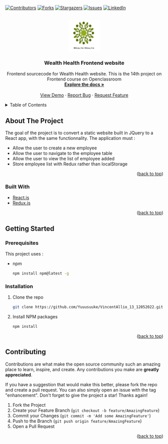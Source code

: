 <div id="top"></div>
<!--
*** Thanks for checking out the Best-README-Template. If you have a suggestion
*** that would make this better, please fork the repo and create a pull request
*** or simply open an issue with the tag "enhancement".
*** Don't forget to give the project a star!
*** Thanks again! Now go create something AMAZING! :D
-->

<!-- PROJECT SHIELDS -->
<!--
*** I'm using markdown "reference style" links for readability.
*** Reference links are enclosed in brackets [ ] instead of parentheses ( ).
*** See the bottom of this document for the declaration of the reference variables
*** for contributors-url, forks-url, etc. This is an optional, concise syntax you may use.
*** https://www.markdownguide.org/basic-syntax/#reference-style-links
-->

[![Contributors][contributors-shield]][contributors-url]
[![Forks][forks-shield]][forks-url]
[![Stargazers][stars-shield]][stars-url]
[![Issues][issues-shield]][issues-url]
[![LinkedIn][linkedin-shield]][linkedin-url]

<!-- PROJECT LOGO -->
<br />
<div align="center">
  <a href="https://github.com/Yuuusuuke/VincentAllio_13_12052022">
    <img src="./src/ressources/logo.jpg" alt="Logo" width="100" height="100">
  </a>

<h3 align="center">Wealth Health Frontend website</h3>

  <p align="center">
    Frontend sourcecode for Wealth Health website. This is the 14th project on Frontend course on Openclassroom
    <br />
    <a href="https://github.com/Yuuusuuke/VincentAllio_13_12052022"><strong>Explore the docs »</strong></a>
    <br />
    <br />
    <a href="https://github.com/Yuuusuuke/VincentAllio_13_12052022">View Demo</a>
    ·
    <a href="https://github.com/Yuuusuuke/VincentAllio_13_12052022/issues">Report Bug</a>
    ·
    <a href="https://github.com/Yuuusuuke/VincentAllio_13_12052022/issues">Request Feature</a>
  </p>
</div>

<!-- TABLE OF CONTENTS -->
<details>
  <summary>Table of Contents</summary>
  <ol>
    <li>
      <a href="#about-the-project">About The Project</a>
      <ul>
        <li><a href="#built-with">Built With</a></li>
      </ul>
    </li>
    <li>
      <a href="#getting-started">Getting Started</a>
      <ul>
        <li><a href="#prerequisites">Prerequisites</a></li>
        <li><a href="#installation">Installation</a></li>
      </ul>
    </li>
    <li><a href="#contributing">Contributing</a></li>
  </ol>
</details>

<!-- ABOUT THE PROJECT -->

## About The Project

The goal of the project is to convert a static website built in JQuery to a React app, with the same functionnality. The application must :

- Allow the user to create a new employee
- Allow the user to navigate to the employee table
- Allow the user to view the list of employee added
- Store employee list with Redux rather than localStorage

<p align="right">(<a href="#top">back to top</a>)</p>

### Built With

- [React.js](https://reactjs.org/)
- [Redux.js](https://redux.js.org/)

<p align="right">(<a href="#top">back to top</a>)</p>

<!-- GETTING STARTED -->

## Getting Started

### Prerequisites

This project uses :

- npm
  ```sh
  npm install npm@latest -g
  ```

### Installation

1. Clone the repo
   ```sh
   git clone https://github.com/Yuuusuuke/VincentAllio_13_12052022.git
   ```
2. Install NPM packages
   ```sh
   npm install
   ```

<p align="right">(<a href="#top">back to top</a>)</p>

<!-- CONTRIBUTING -->

## Contributing

Contributions are what make the open source community such an amazing place to learn, inspire, and create. Any contributions you make are **greatly appreciated**.

If you have a suggestion that would make this better, please fork the repo and create a pull request. You can also simply open an issue with the tag "enhancement".
Don't forget to give the project a star! Thanks again!

1. Fork the Project
2. Create your Feature Branch (`git checkout -b feature/AmazingFeature`)
3. Commit your Changes (`git commit -m 'Add some AmazingFeature'`)
4. Push to the Branch (`git push origin feature/AmazingFeature`)
5. Open a Pull Request

<p align="right">(<a href="#top">back to top</a>)</p>

<!-- MARKDOWN LINKS & IMAGES -->
<!-- https://www.markdownguide.org/basic-syntax/#reference-style-links -->

[contributors-shield]: https://img.shields.io/github/contributors/Yuuusuuke/VincentAllio_13_12052022.svg?style=for-the-badge
[contributors-url]: https://github.com/Yuuusuuke/VincentAllio_13_12052022/graphs/contributors
[forks-shield]: https://img.shields.io/github/forks/Yuuusuuke/VincentAllio_13_12052022.svg?style=for-the-badge
[forks-url]: https://github.com/Yuuusuuke/VincentAllio_13_12052022/network/members
[stars-shield]: https://img.shields.io/github/stars/Yuuusuuke/VincentAllio_13_12052022.svg?style=for-the-badge
[stars-url]: https://github.com/Yuuusuuke/VincentAllio_13_12052022/stargazers
[issues-shield]: https://img.shields.io/github/issues/Yuuusuuke/VincentAllio_13_12052022.svg?style=for-the-badge
[issues-url]: https://github.com/Yuuusuuke/VincentAllio_13_12052022/issues
[linkedin-shield]: https://img.shields.io/badge/-LinkedIn-black.svg?style=for-the-badge&logo=linkedin&colorB=555
[linkedin-url]: https://www.linkedin.com/in/vincent-allio-3036061b2
